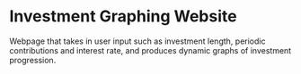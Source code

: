 # Investment Graphing Website
Webpage that takes in user input such as investment length, periodic contributions and interest rate, and produces dynamic graphs of investment progression.
